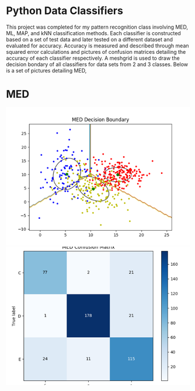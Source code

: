 # Python Data Classifiers 

This project was completed for my pattern recognition class involving MED, ML, MAP, and kNN classification methods. Each classifier is constructed based on a set of test data and later tested on a different dataset and evaluated for accuracy. Accuracy is measured and described through mean squared error calculations and pictures of confusion matrices detailing the accuracy of each classifier respectively. A meshgrid is used to draw the decision bondary of all classifiers for data sets from 2 and 3 classes. Below is a set of pictures detailing MED,

# MED

![](https://github.com/KaramDanial458/python_cluster_classification/blob/main/lab1/image/decision_boundary/MED_decision_boundary_3classes.png) ![](https://github.com/KaramDanial458/python_cluster_classification/blob/main/lab1/image/confusion_matrice/MED_confusion_3classes.png)
